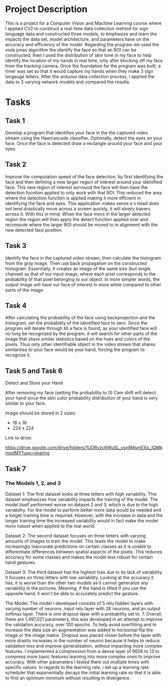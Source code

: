 # Project Description 

This is a project for a Computer Vision and Machine Learning course where I applied CV2 to construct a real-time data collection mehtod for sign language data and constructed three models, to emphasize and learn the impacts the data set,
model architecture, and parameters have on the accuracy and efficiency of the model. Regarding the program we used the viola jones algorithm the identify the face so that an ROI can be constructed, then I used the distribution of skin 
tone in my face to help identify the location of my hands in real time, only after blocking off my face from the tracking camera. Once the foundation for the program was built, a timer was set so that it would capture my hands when they
make 3 sign langauge letters. After the arduous data collection process, I applied the data to 3 varying network models and compared the results. 

# Tasks

## Task 1

Develop a program that identifies your face in the the captured video stream using the Haarcascade classifier. Optionally, detect the eyes on your face. Once the face is detected draw a rectangle around your face and your eyes.

## Task 2 

Improve the computation speed of the face detection, by first identifying the face and then defining a new larger region of interest around your identified face. This new region of interest surround the face will then have the detection fucntion applied to only work with that ROI. This reduced the area where the detection function is applied making it more efficient in identifying the face and eyes. This application makes sense a s head does not tend drastically move across a screen quickly, it will slowly travers across it. With this in mind. When the face movs in the larger detected region the region will then apply the detect function applied over and recompute where the larger ROI should be moved to in alignment with the new detected face position.

## Task 3

Identify the face in the captured video stream, then calculate the histogram from the gray image. Then use back propagation on the constructed histogram.  Essentially, it creates an image of the same size (but single channel) as that of our input image, where each pixel corresponds to the probability of that pixel belonging to our object. In more simpler words, the output image will have our face of interest in more white compared to other parts of the image.

## Task 4 
After calculating the probability of the face using backprojection and the histogram, set the probability of the identified face to zero. Since the program will iterate through till a face is found, as your identified face will no long be recognized by the program, it will search for other parts of the image that share similar statistics based on the hues and colors of the pixels. Thus only other identifiable object in the video stream that shares similarities to your face would be your hand, forcing the program to recognize it.

## Task 5 and Task 6

Detect and Store your Hand 

After removing my face (setting the probability to 0) Cam shift will detect your hand since the skin color probability distribution of your hand is very similar to your face. 

Image should be stored in 2 sizes:


*   16 x 16
*   224 x 224 

Link to drive:

https://drive.google.com/drive/folders/1UDRvzc6WuSL_vsn8MsmEXp_IQMkmqdMY?usp=sharing

## Task 7

### The Models 1, 2, and 3



Dataset 1: 
The first dataset looks at three letters with high variability. This dataset emphasizes how variability impacts the training of the model. The model itself performed worse on dataset 2 and 3, which is due to the high variability. For the model to perform better more data would be needed and a longer training time is required. However, with the increase in data and the longer training time the increased variability would in fact make the model more robust when applied to the real world. 

Dataset 2: 
The second dataset focuses on three letters with varying amounts of images to train the model. This leads the model to make increasingly inaccurate predictions on certain classes as it is unable to differentiate differences between spatial aspects of the pixels. This reduces accuracy for some classes and makes the model less robust for certain hand gestures. 

Dataset 3: 
The third dataset has the highest loss due to its lack of variability. It focuses on three letters with low variability. Looking at the accuracy it has, it is worse than the other two models as it cannot generalize any variability in the pictures. Meaning, if the hand is tilted if you use the opposite hand, it won't be able to accurately predict the gesture.

The Model:
The model I developed consists of 5 relu hidden layers with varying number of neurons ,input relu layer with 26 neurons, and an output softmax layer. There is one dropout layer with a probability set to .7. Overall, there are 1,497,021 parameters, this was developed in an attempt to improve the validation accuracy, over 100 epochs. To help avoid overfitting and to increase the data size an augmentation was added to horizontal flip the image or the image matrix. Dropout was placed closer before the layer with more drastic increases in the number of neuron because it helps to reduce validation loss and improve generalization, without impacting more complex features. I implemented a compression from a dense layer of 6656 to 13  to compress more basic features learning into more complex ones to improve accuracy. With other parameters I tested them out multiple times with specific values. In regards to the learning rate, i set up a learning rate scheduler that exponentially decays the initial learning rate so that it is able to find an optimum minimum without resulting in divergence.


